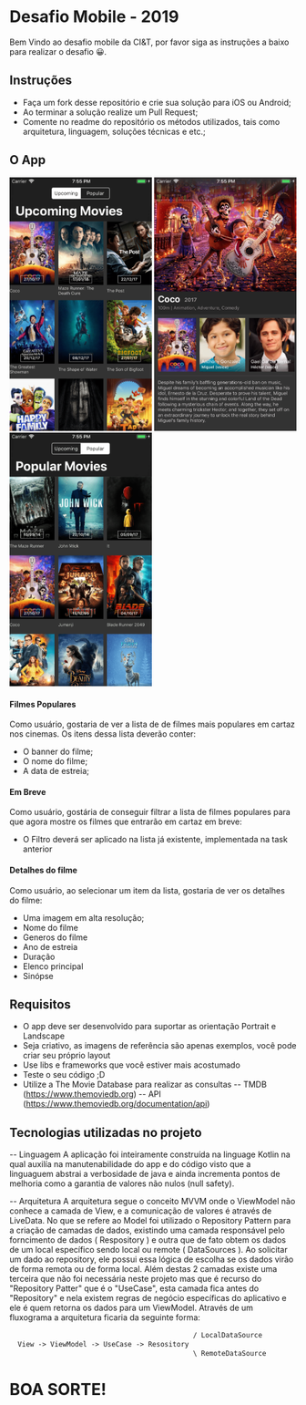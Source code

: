# Desafio Mobile - 2019

Bem Vindo ao desafio mobile da CI&T, por favor siga as instruções a baixo para realizar o desafio 😀.

## Instruções

- Faça um fork desse repositório e crie sua solução para iOS ou Android;
- Ao terminar a solução realize um Pull Request;
- Comente no readme do repositório os métodos utilizados, tais como arquitetura, linguagem, soluções técnicas e etc.;

## O App

<img src="screenshots/ss01.png?raw=true" width="250"> <img src="screenshots/ss02.png?raw=true" width="250"> <img src="screenshots/ss03.png?raw=true" width="250">

#### Filmes Populares

Como usuário, gostaria de ver a lista de de filmes mais populares em cartaz nos cinemas. Os itens dessa lista deverão conter:
 - O banner do filme;
 - O nome do filme;
 - A data de estreia;

#### Em Breve

Como usuário, gostária de conseguir filtrar a lista de filmes populares para que agora mostre os filmes que entrarão em cartaz em breve:
 - O Filtro deverá ser aplicado na lista já existente, implementada na task anterior

#### Detalhes do filme

Como usuário, ao selecionar um item da lista, gostaria de ver os detalhes do filme:
 - Uma imagem em alta resolução;
 - Nome do filme
 - Generos do filme
 - Ano de estreia
 - Duração
 - Elenco principal 
 - Sinópse
 
## Requisitos
 - O app deve ser desenvolvido para suportar as orientação Portrait e Landscape
 - Seja criativo, as imagens de referência são apenas exemplos, você pode criar seu próprio layout
 - Use libs e frameworks que você estiver mais acostumado
 - Teste o seu código ;D
 - Utilize a The Movie Database para realizar as consultas 
 -- TMDB (https://www.themoviedb.org)
 -- API (https://www.themoviedb.org/documentation/api)
 
 ## Tecnologias utilizadas no projeto
 
 -- Linguagem
 A aplicação foi inteiramente construída na linguage Kotlin na qual auxilía na manutenabilidade do app e do código visto que a linguaguem abstrai a verbosidade de java e ainda incrementa pontos de melhoria como a garantia de valores não nulos (null safety).
 
 -- Arquitetura
  A arquitetura segue o conceito MVVM onde o ViewModel não conhece a camada de View, e a comunicação de valores é através de LiveData. 
  No que se refere ao Model foi utilizado o Repository Pattern para a criação de camadas de dados, existindo uma camada responsável pelo forncimento de dados ( Respository ) e outra que de fato obtem os dados de um local específico sendo local ou remote ( DataSources ). Ao solicitar um dado ao repository, ele possui essa lógica de escolha se os dados virão de forma remota ou de forma local. Além destas 2 camadas existe uma terceira que não foi necessária neste projeto mas que é recurso do "Repository Patter" que é o "UseCase", esta camada fica antes do "Repository" e nela existem regras de negócio específicas do aplicativo e ele é quem retorna os dados para um ViewModel. Através de um fluxograma a arquitetura ficaria da seguinte forma:
                                                   
                                                 / LocalDataSource
      View -> ViewModel -> UseCase -> Resository
                                                 \ RemoteDataSource


                                                 


  
 
# BOA SORTE!
 
 
